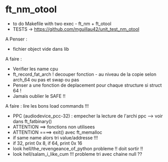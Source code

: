 # ft_nm_otool

- to do Makefile with two exec - ft_nm + ft_otool
- TESTS -> https://github.com/mguillau42/unit_test_nm_otool


A Penser :
- fichier object vide dans lib

A faire :
- Verifier les name cpu
- ft_record_fat_arch ! decouper fonction - au niveau de la copie selon arch_64 ou pas et swap ou pas
- Penser a une fonction de deplacement pour chaque structure si struct 64 !
- Jamais oublier le SAFE !!



A faire : lire les bons load commands !!!

* PPC (audiodevice_pcc-32) : empecher la lecture de l'archi ppc --> voir dans ft_fatbinary()
* ATTENTION ==> fonctions non utilisees
* ATTENTION ====> exit() avec ft_memalloc
* if same name alors tri value/addresse !!!
* if 32, print 0x 8, if 64, print 0x 16
* look hell/the_revengeance_of_python probleme !! doit sortir !!
* look hell/salam_i_like_cum !!! probleme tri avec chaine null ??
